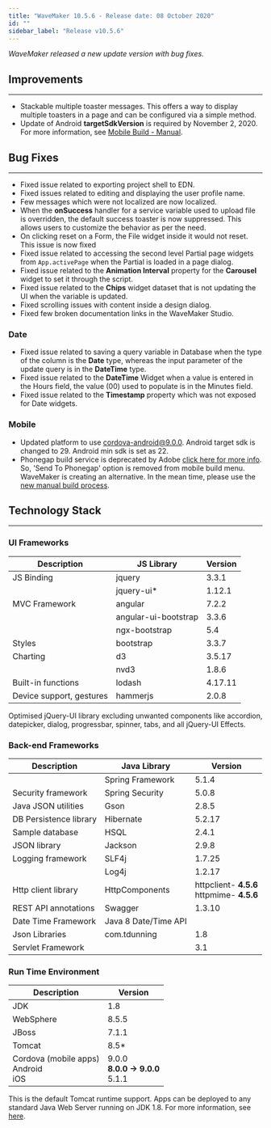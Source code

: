 ```yaml
---
title: "WaveMaker 10.5.6 - Release date: 08 October 2020"
id: ""
sidebar_label: "Release v10.5.6"
---
```

*WaveMaker released a new update version with bug fixes.*

## Improvements

---

- Stackable multiple toaster messages. This offers a way to display multiple toasters in a page and can be configured via a simple method.
- Update of Android **targetSdkVersion** is required by November 2, 2020. For more information, see [Mobile Build - Manual](/learn/hybrid-mobile/mobile-build-manual).

## Bug Fixes

---

- Fixed issue related to exporting project shell to EDN.
- Fixed issues related to editing and displaying the user profile name.
- Few messages which were not localized are now localized.
- When the **onSuccess** handler for a service variable used to upload file is overridden, the default success toaster is now suppressed. This allows users to customize the behavior as per the need.
- On clicking reset on a Form, the File widget inside it would not reset. This issue is now fixed
- Fixed issue related to accessing the second level Partial page widgets from `App.activePage` when the Partial is loaded in a page dialog.
- Fixed issue related to the **Animation Interval** property for the **Carousel** widget to set it through the script.
- Fixed issue related to the **Chips** widget dataset that is not updating the UI when the variable is updated.
- Fixed scrolling issues with content inside a design dialog.
- Fixed few broken documentation links in the WaveMaker Studio.

### Date

- Fixed issue related to saving a query variable in Database when the type of the column is the **Date** type, whereas the input parameter of the update query is in the **DateTime** type.
- Fixed issue related to the **DateTime** Widget when a value is entered in the Hours field, the value (00) used to populate is in the Minutes field.
- Fixed issue related to the **Timestamp** property which was not exposed for Date widgets.

### Mobile
- Updated platform to use cordova-android@9.0.0. Android target sdk is changed to 29. Android min sdk is set as 22.
- Phonegap build service is deprecated by Adobe [click here for more info](https://blog.phonegap.com/update-for-customers-using-phonegap-and-phonegap-build-cc701c77502c). So, 'Send To Phonegap' option is removed from mobile build menu. WaveMaker is creating an alternative. In the mean time, please use the [new manual build process](/learn/hybrid-mobile/mobile-build-manual). 

## Technology Stack

---

### UI Frameworks

| Description | JS Library | Version |
| --- | --- | --- |
| JS Binding | jquery | 3.3.1 |
|  | jquery-ui* | 1.12.1 |
| MVC Framework | angular | 7.2.2 |
|  | angular-ui-bootstrap | 3.3.6 |
|  | ngx-bootstrap | 5.4|
| Styles | bootstrap | 3.3.7 |
| Charting | d3 | 3.5.17 |
|  | nvd3 | 1.8.6 |
| Built-in functions | lodash | 4.17.11 |
| Device support, gestures | hammerjs | 2.0.8 |

Optimised jQuery-UI library excluding unwanted components like accordion, datepicker, dialog, progressbar, spinner, tabs, and all jQuery-UI Effects.

### Back-end Frameworks

| Description | Java Library | Version |
| --- | --- | --- |
|  | Spring Framework |5.1.4 |
| Security framework | Spring Security | 5.0.8 |
| Java JSON utilities | Gson |2.8.5 |
| DB Persistence library | Hibernate |5.2.17 |
| Sample database | HSQL |2.4.1 |
| JSON library | Jackson |2.9.8 |
| Logging framework | SLF4j |1.7.25 |
|  | Log4j | 1.2.17 |
| Http client library | HttpComponents |httpclient- **4.5.6** <br> httpmime- **4.5.6** |
| REST API annotations | Swagger | 1.3.10 |
| Date Time Framework | Java 8 Date/Time API |  |
| Json Libraries | com.tdunning |  1.8 |
| Servlet Framework |  | 3.1 |

### Run Time Environment

| Description | Version |
| --- | --- |
| JDK | 1.8 |
| WebSphere | 8.5.5 |
| JBoss | 7.1.1 |
| Tomcat | 8.5* |
| Cordova (mobile apps) <br> Android <br> iOS | 9.0.0 <br> **8.0.0 -> 9.0.0**  <br> 5.1.1 |


This is the default Tomcat runtime support. Apps can be deployed to any standard Java Web Server running on JDK 1.8. For more information, see [here](/learn/app-development/deployment/deployment-web-server).
